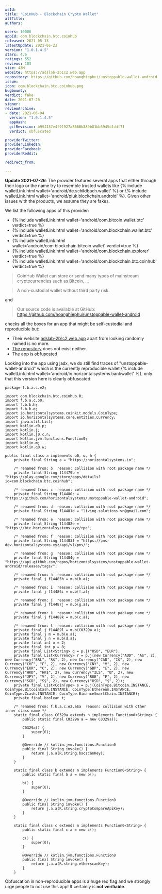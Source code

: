 ```yaml
---
wsId: 
title: "CoinHub - Blockchain Crypto Wallet"
altTitle: 
authors:

users: 10000
appId: com.blockchain.btc.coinhub
released: 2021-05-13
latestUpdate: 2021-06-23
version: "1.0.1.4.5"
stars: 4.6
ratings: 552
reviews: 103
size: 43M
website: https://adslab-2b1c2.web.app
repository: https://github.com/hoanghiephui/unstoppable-wallet-android
issue: 
icon: com.blockchain.btc.coinhub.png
bugbounty: 
verdict: fake
date: 2021-07-26
signer: 
reviewArchive:
- date: 2021-06-04
  version: "1.0.1.4.5"
  appHash: 
  gitRevision: b994137e4f91927a8680b389b81bb5945d1ddf71
  verdict: obfuscated

providerTwitter: 
providerLinkedIn: 
providerFacebook: 
providerReddit: 

redirect_from:

---
```



**Update 2021-07-26**: The provider features several apps that either through
their logo or the name try to resemble trusted wallets like
{% include walletLink.html wallet='android/de.schildbach.wallet' %}
or
{% include walletLink.html wallet='android/piuk.blockchain.android' %}.
Given other issues with the products, we assume they are fakes.

We list the following apps of this provider:

* {% include walletLink.html wallet='android/com.bitcoin.wallet.btc' verdict=true %}
* {% include walletLink.html wallet='android/com.blockchain.wallet.btc' verdict=true %}
* {% include walletLink.html wallet='android/com.blockchain.bitcoin.wallet' verdict=true %}
* {% include walletLink.html wallet='android/com.blockchain.explorer' verdict=true %}
* {% include walletLink.html wallet='android/com.blockchain.btc.coinhub' verdict=true %}

> CoinHub Wallet can store or send many types of mainstream cryptocurrencies
  such as Bitcoin, ...

> A non-custodial wallet without third party risk.

and

> Our source code is available at GitHub:<br>
  https://github.com/hoanghiephui/unstoppable-wallet-android

checks all the boxes for an app that might be self-custodial and reproducible
but:

* Their website [adslab-2b1c2.web.app](https://adslab-2b1c2.web.app) apart from
  looking randomly named is no more.
* [The repository](https://github.com/hoanghiephui/unstoppable-wallet-android)
  does not exist neither.
* The app is obfuscated

Looking into the app using jadx, we do still find traces of
"unstoppable-wallet-android" which is the currently reproducible wallet
{% include walletLink.html wallet='android/io.horizontalsystems.bankwallet' %}, only that this version
here is clearly obfuscated:

```
package f.b.a.c.e2;

import com.blockchain.btc.coinhub.R;
import f.b.a.c.o0;
import f.b.b.h;
import f.b.b.o;
import io.horizontalsystems.coinkit.models.CoinType;
import io.horizontalsystems.core.entities.Currency;
import java.util.List;
import kotlin.d0.p;
import kotlin.j;
import kotlin.j0.c.n;
import kotlin.jvm.functions.Function0;
import kotlin.m;
import kotlin.q0.w;

public final class a implements o0, o, h {
    private final String a = "https://horizontalsystems.io";

    /* renamed from: b  reason: collision with root package name */
    private final String f14479b = "https://play.google.com/store/apps/details?id=com.blockchain.btc.coinhub";

    /* renamed from: c  reason: collision with root package name */
    private final String f14480c = "https://github.com/horizontalsystems/unstoppable-wallet-android";

    /* renamed from: d  reason: collision with root package name */
    private final String f14481d = "living.solutions.vn@gmail.com";

    /* renamed from: e  reason: collision with root package name */
    private final String f14482e = "https://btc.horizontalsystems.xyz/rpc";

    /* renamed from: f  reason: collision with root package name */
    private final String f14483f = "https://pns-dev.horizontalsystems.xyz/api/v1/pns/";

    /* renamed from: g  reason: collision with root package name */
    private final String f14484g = "https://api.github.com/repos/horizontalsystems/unstoppable-wallet-android/releases/tags/";

    /* renamed from: h  reason: collision with root package name */
    private final j f14485h = m.b(b.a);

    /* renamed from: i  reason: collision with root package name */
    private final j f14486i = m.b(f.a);

    /* renamed from: j  reason: collision with root package name */
    private final j f14487j = m.b(g.a);

    /* renamed from: k  reason: collision with root package name */
    private final j f14488k = m.b(c.a);

    /* renamed from: l  reason: collision with root package name */
    private final j f14489l = m.b(C0329a.a);
    private final j m = m.b(e.a);
    private final j n = m.b(d.a);
    private final int o = 2;
    private final int p = 8;
    private final List<String> q = p.j("USD", "EUR");
    private final List<Currency> r = p.j(new Currency("AUD", "A$", 2), new Currency("BRL", "R$", 2), new Currency("CAD", "C$", 2), new Currency("CHF", "₣", 2), new Currency("CNY", "¥", 2), new Currency("EUR", "€", 2), new Currency("GBP", "£", 2), new Currency("HKD", "HK$", 2), new Currency("ILS", "₪", 2), new Currency("JPY", "¥", 2), new Currency("RUB", "₽", 2), new Currency("SGD", "S$", 2), new Currency("USD", "$", 2));
    private final List<CoinType> s = p.j(CoinType.Bitcoin.INSTANCE, CoinType.BitcoinCash.INSTANCE, CoinType.Ethereum.INSTANCE, CoinType.Zcash.INSTANCE, CoinType.BinanceSmartChain.INSTANCE);
    private final boolean t;

    /* renamed from: f.b.a.c.e2.a$a  reason: collision with other inner class name */
    static final class C0329a extends n implements Function0<String> {
        public static final C0329a a = new C0329a();

        C0329a() {
            super(0);
        }

        @Override // kotlin.jvm.functions.Function0
        public final String invoke() {
            return j.a.a(R.string.bscscanKey);
        }
    }

    static final class b extends n implements Function0<String> {
        public static final b a = new b();

        b() {
            super(0);
        }

        @Override // kotlin.jvm.functions.Function0
        public final String invoke() {
            return j.a.a(R.string.cryptoCompareApiKey);
        }
    }

    static final class c extends n implements Function0<String> {
        public static final c a = new c();

        c() {
            super(0);
        }

        @Override // kotlin.jvm.functions.Function0
        public final String invoke() {
            return j.a.a(R.string.etherscanKey);
        }
    }
```

Obfuscation in non-reproducible apps is a huge red flag and we strongly urge
people to not use this app! It certainly is **not verifiable**.
